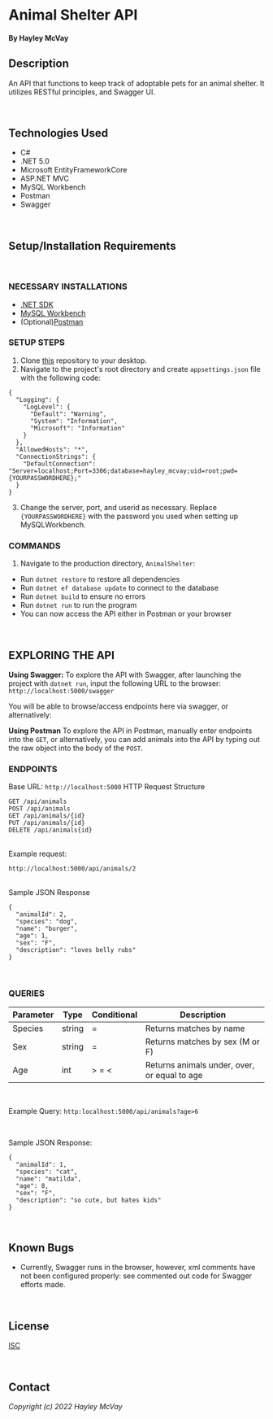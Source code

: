 # Animal Shelter API

#### By Hayley McVay

## Description

An API that functions to keep track of adoptable pets for an animal shelter. It utilizes RESTful principles, and Swagger UI. 

<br>

## Technologies Used

* C#
* .NET 5.0
* Microsoft EntityFrameworkCore
* ASP.NET MVC
* MySQL Workbench
* Postman
* Swagger

<br>

## Setup/Installation Requirements
<br>

### NECESSARY INSTALLATIONS

* [.NET SDK](https://dotnet.microsoft.com/en-us/download/dotnet/thank-you/sdk-5.0.401-macos-x64-installer)
* [MySQL Workbench](https://dev.mysql.com/downloads/workbench/)
* (Optional)[Postman](https://www.postman.com/downloads/)

### SETUP STEPS

1. Clone [this](https://github.com/hmcvay/AnimalShelterAPI.Solution) repository to your desktop.
2. Navigate to the project's root directory and create `appsettings.json` file with the following code: 

```
{
  "Logging": {
    "LogLevel": {
      "Default": "Warning",
      "System": "Information",
      "Microsoft": "Information"
    }
  },
  "AllowedHosts": "*",
  "ConnectionStrings": {
    "DefaultConnection": "Server=localhost;Port=3306;database=hayley_mcvay;uid=root;pwd={YOURPASSWORDHERE};"
  }
}
```

3. Change the server, port, and userid as necessary. Replace `{YOURPASSWORDHERE}` with the password you used when setting up MySQLWorkbench.

### COMMANDS

1. Navigate to the production directory, `AnimalShelter`: 
  * Run `dotnet restore` to restore all dependencies
  * Run `dotnet ef database update` to connect to the database
  * Run `dotnet build` to ensure no errors
  * Run `dotnet run` to run the program
  * You can now access the API either in Postman or your browser

<br>

## EXPLORING THE API

<b>Using Swagger:</b> To explore the API with Swagger, after launching the project with `dotnet run`, input the following URL to the browser: `http://localhost:5000/swagger`

You will be able to browse/access endpoints here via swagger, or alternatively: 

<b>Using Postman</b> To explore the API in Postman, manually enter endpoints into the `GET`, or alternatively, you can add animals into the API by typing out the raw object into the body of the `POST`.

### ENDPOINTS

Base URL: `http://localhost:5000`
HTTP Request Structure
```
GET /api/animals
POST /api/animals
GET /api/animals/{id}
PUT /api/animals/{id}
DELETE /api/animals{id}
```
<br>
Example request:

```
http://localhost:5000/api/animals/2
```

<br>
Sample JSON Response

```
{
  "animalId": 2,
  "species": "dog",
  "name": "burger",
  "age": 1,
  "sex": "F",
  "description": "loves belly rubs"
}
```

<br>

### QUERIES

 <table>
    <thead>
      <tr>
        <th>Parameter</th>
        <th>Type</th>
        <th>Conditional</th>
        <th>Description</th>
      </tr>
    </thead>
    <tbody>
        <tr>
            <td>Species</td>
            <td>string</td>
            <td>=</td>
            <td>Returns matches by name</td>
        </tr>
        <tr>
            <td>Sex</td>
            <td>string</td>
            <td>=</td>
            <td>Returns matches by sex (M or F)</td>
        </tr>
        <tr>
          <td>Age</td>
          <td>int</td>
          <td>> = <</td>
          <td>Returns animals under, over, or equal to age</td>
        </tr>
    </tbody>
  </table>

<br>

Example Query:
`http:localhost:5000/api/animals?age>6`

<br>

Sample JSON Response:

```
{
  "animalId": 1,
  "species": "cat",
  "name": "matilda",
  "age": 8,
  "sex": "F",
  "description": "so cute, but hates kids"
}
```

<br>

## Known Bugs

* Currently, Swagger runs in the browser, however, xml comments have not been configured properly: see commented out code for Swagger efforts made.

<br>

## License

[ISC](https://opensource.org/licenses/ISC)

<br>

## Contact

_Copyright (c) 2022 Hayley McVay_

